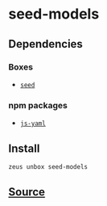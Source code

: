 
seed-models
====================







## Dependencies
### Boxes
* [`seed`](seed.md)
### npm packages
* [`js-yaml`](http://npmjs.com/package/js-yaml)


## Install
```bash
zeus unbox seed-models
```













## [Source](https://github.com/liquidapps-io/zeus-sdk/tree/master/boxes/groups/seeds/seed-models)